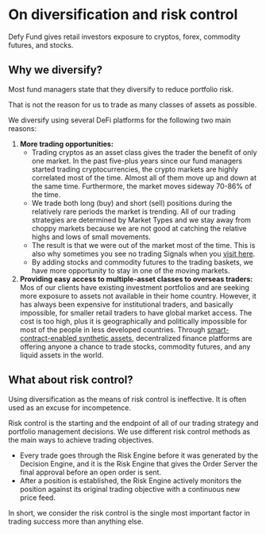 # On diversification and risk control

Defy Fund gives retail investors exposure to cryptos, forex, commodity futures, and stocks.

## Why we diversify?

Most fund managers state that they diversify to reduce portfolio risk. 

That is not the reason for us to trade as many classes of assets as possible. 

We diversify using several DeFi platforms for the following two main reasons:

1. **More trading opportunities:** 
   * Trading cryptos as an asset class gives the trader the benefit of only one market. In the past five-plus years since our fund managers started trading cryptocurrencies, the crypto markets are highly correlated most of the time. Almost all of them move up and down at the same time. Furthermore, the market moves sideway 70-86% of the time. 
   * We trade both long \(buy\) and short \(sell\) positions during the relatively rare periods the market is trending. All of our trading strategies are determined by Market Types and we stay away from choppy markets because we are not good at catching the relative highs and lows of small movements. 
   * The result is that we were out of the market most of the time. This is also why sometimes you see no trading Signals when you [visit here](https://iob.fund/signals/more). 
   * By adding stocks and commodity futures to the trading baskets, we have more opportunity to stay in one of the moving markets.    
2. **Providing easy access to multiple-asset classes to overseas traders:** Mos of our clients have existing investment portfolios and are seeking more exposure to assets not available in their home country. However, it has always been expensive for institutional traders, and basically impossible, for smaller retail traders to have global market access. The cost is too high, plus it is geographically and politically impossible for most of the people in less developed countries. Through [smart-contract-enabled synthetic assets](https://docs.iob.fi/getting-started/faq#defi), decentralized finance platforms are offering anyone a chance to trade stocks, commodity futures, and any liquid assets in the world. 

## What about risk control?

Using diversification as the means of risk control is ineffective. It is often used as an excuse for incompetence. 

Risk control is the starting and the endpoint of all of our trading strategy and portfolio management decisions. We use different risk control methods as the main ways to achieve trading objectives. 

* Every trade goes through the Risk Engine before it was generated by the Decision Engine, and it is the Risk Engine that gives the Order Server the final approval before an open order is sent.
* After a position is established, the Risk Engine actively monitors the position against its original trading objective with a continuous new price feed.

In short, we consider the risk control is the single most important factor in trading success more than anything else.

 

